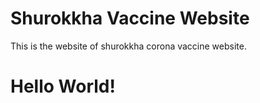 # Shurokkha Vaccine Website
This is the website of shurokkha corona vaccine website.

<h1> Hello World! </h1>